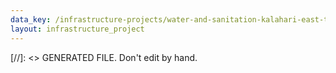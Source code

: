 ```yaml
---
data_key: /infrastructure-projects/water-and-sanitation-kalahari-east-to-mier-pipeline
layout: infrastructure_project
---
```

[//]: <> GENERATED FILE. Don't edit by hand.